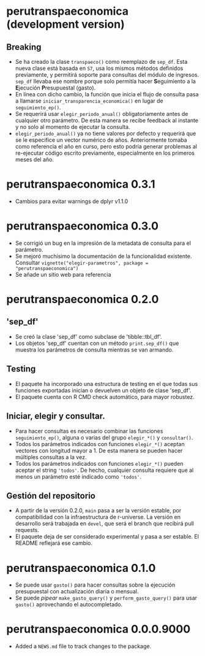 # perutranspaeconomica (development version)

## Breaking

- Se ha creado la clase `transpaeco()` como reemplazo de `sep_df`. Esta nueva clase está basada en `S7`, usa los mismos métodos definidos previamente, y permitirá soporte para consultas del módulo de ingresos. `sep_df` llevaba ese nombre porque solo permitía hacer **S**eguimiento a la **E**jecución **P**resupuestal (gasto).
- En línea con dicho cambio, la función que inicia el flujo de consulta pasa a llamarse `iniciar_transparencia_economica()` en lugar de `seguimiento_ep()`.
- Se requerirá usar `elegir_periodo_anual()` obligatoriamente antes de cualquier otro parámetro. De esta manera se recibe feedback al instante y no solo al momento de ejecutar la consulta.
- `elegir_periodo_anual()` ya no tiene valores por defecto y requerirá que se le especifice un vector numérico de años. Anteriormente tomaba como referencia el año en curso, pero esto podría generar problemas al re-ejecutar código escrito previamente, especialmente en los primeros meses del año.

# perutranspaeconomica 0.3.1

- Cambios para evitar warnings de dplyr v1.1.0

# perutranspaeconomica 0.3.0

- Se corrigió un bug en la impresión de la metadata de consulta para el parámetro.
- Se mejoró muchísimo la documentación de la funcionalidad existente. Consultar `vignette("elegir-parametros", package = "perutranspaeconomica")`
- Se añade un sitio web para referencia

# perutranspaeconomica 0.2.0

## 'sep_df'

- Se creó la clase 'sep_df' como subclase de 'tibble::tbl_df'. 
- Los objetos 'sep_df' cuentan con un método `print.sep_df()` que muestra los parámetros de consulta mientras se van armando.

## Testing

- El paquete ha incorporado una estructura de testing en el que todas sus funciones exportadas inician o devuelven un objeto de clase 'sep_df'.
- El paquete cuenta con R CMD check automático, para mayor robustez.

## Iniciar, elegir y consultar.

- Para hacer consultas es necesario combinar las funciones `seguimiento_ep()`, alguna o varias del grupo `elegir_*()` y `consultar()`.
- Todos los parámetros indicados con funciones `elegir_*()` aceptan vectores con longitud mayor a 1. De esta manera se pueden hacer múltiples consultas a la vez.
- Todos los parámetros indicados con funciones `elegir_*()` pueden aceptar el string `'todos'`. De hecho, cualquier consulta requiere que al menos un parámetro esté indicado como `'todos'`.

## Gestión del repositorio

- A partir de la versión 0.2.0, `main` pasa a ser la versión estable, por compatibilidad con la infraestructura de r-universe. La versión en desarrollo será trabajada en `devel`, que será el branch que recibirá pull requests.
- El paquete deja de ser considerado experimental y pasa a ser estable. El README reflejará ese cambio.

# perutranspaeconomica 0.1.0

- Se puede usar `gasto()` para hacer consultas sobre la ejecución presupuestal con actualización diaria o mensual.
- Se puede *pipear* `make_gasto_query()` y `perform_gasto_query()` para usar `gasto()` aprovechando el autocompletado.


# perutranspaeconomica 0.0.0.9000

* Added a `NEWS.md` file to track changes to the package.
